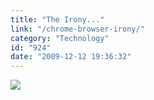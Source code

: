 ```yaml
---
title: "The Irony..."
link: "/chrome-browser-irony/"
category: "Technology"
id: "924"
date: "2009-12-12 19:36:32"
---
```


![](http://28.media.tumblr.com/tumblr_kukf0uOfcJ1qzbi86o1_500.png)
